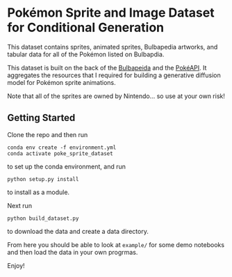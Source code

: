 # Pokémon Sprite and Image Dataset for Conditional Generation

This dataset contains sprites, animated sprites, Bulbapedia artworks, and tabular data for all of the Pokémon listed on Bulbapdia.

This dataset is built on the back of the [Bulbapeida](https://bulbapedia.bulbagarden.net/wiki/Main_Page) and the [PokéAPI](https://pokeapi.co/). It aggregates the resources that I required for building a generative diffusion model for Pokémon sprite animations.

Note that all of the sprites are owned by Nintendo... so use at your own risk!

## Getting Started
Clone the repo and then run
```
conda env create -f environment.yml 
conda activate poke_sprite_dataset
```
to set up the conda environment, and run 
```
python setup.py install
```
to install as a module.

Next run
```
python build_dataset.py
```
to download the data and create a data directory.

From here you should be able to look at `example/` for some demo notebooks and then load the data in your own progrmas.

Enjoy!

<!-- ## Contributer Setup
```
pip install pre-commit
pre-commit install
```
Then before a push you can run
```
pre-commit run --all-files
``` -->
